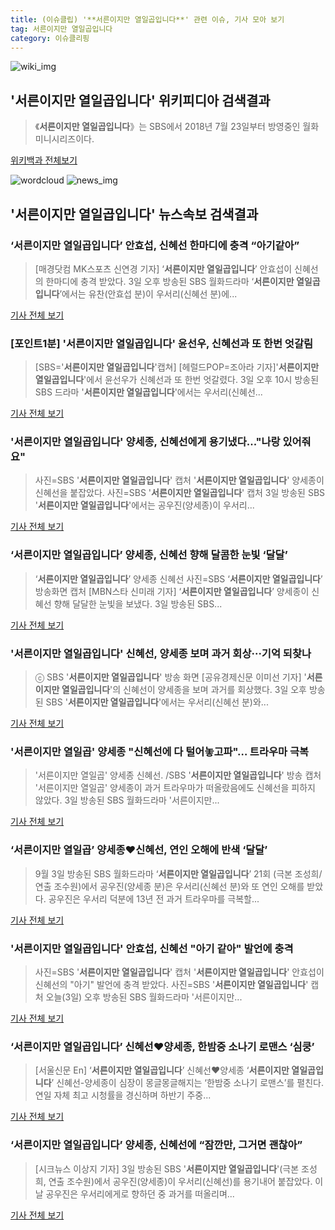 ```yaml
---
title: (이슈클립) '**서른이지만 열일곱입니다**' 관련 이슈, 기사 모아 보기
tag: 서른이지만 열일곱입니다
category: 이슈클리핑
---
```

![wiki_img](https://user-images.githubusercontent.com/42597476/44503234-41136a80-a6d0-11e8-9071-6fc6418eafe4.png)
## **'**서른이지만 열일곱입니다**'** 위키피디아 검색결과
>《**서른이지만 열일곱입니다**》는 SBS에서 2018년 7월 23일부터 방영중인 월화 미니시리즈이다.

<a href="https://ko.wikipedia.org/wiki/서른이지만 열일곱입니다" target="_blank">위키백과 전체보기</a>

![wordcloud](https://s3.ap-northeast-2.amazonaws.com/lyrics101-wordcloud/2018-09-03-1535983347.png)
![news_img](https://user-images.githubusercontent.com/42597476/44507050-1206f400-a6e4-11e8-8d98-7ffbfebb353f.png)
## **'**서른이지만 열일곱입니다**'** 뉴스속보 검색결과
### ‘**서른이지만 열일곱입니다**’ 안효섭, 신혜선 한마디에 충격 “아기같아”

>[매경닷컴 MK스포츠 신연경 기자] ‘**서른이지만 열일곱입니다**’ 안효섭이 신혜선의 한마디에 충격 받았다. 3일 오후 방송된 SBS 월화드라마 ‘**서른이지만 열일곱입니다**’에서는 유찬(안효섭 분)이 우서리(신혜선 분)에...

<a href="http://sports.mk.co.kr/view.php?year=2018&no=555397" target="_blank">기사 전체 보기</a>

### [포인트1분] '**서른이지만 열일곱입니다**' 윤선우, 신혜선과 또 한번 엇갈림

>[SBS='**서른이지만 열일곱입니다**'캡쳐] [헤럴드POP=조아라 기자]'**서른이지만 열일곱입니다**'에서 윤선우가 신혜선과 또 한번 엇갈렸다. 3일 오후 10시 방송된 SBS 드라마 '**서른이지만 열일곱입니다**'에서는 우서리(신혜선...

<a href="http://biz.heraldcorp.com/view.php?ud=201809032222291368002_1" target="_blank">기사 전체 보기</a>

### '**서른이지만 열일곱입니다**' 양세종, 신혜선에게 용기냈다..."나랑 있어줘요"

>사진=SBS '**서른이지만 열일곱입니다**' 캡처 '**서른이지만 열일곱입니다**' 양세종이 신혜선을 붙잡았다. 사진=SBS '**서른이지만 열일곱입니다**' 캡처 3일 방송된 SBS '**서른이지만 열일곱입니다**'에서는 공우진(양세종)이 우서리...

<a href="http://www.slist.kr/news/articleView.html?idxno=44516" target="_blank">기사 전체 보기</a>

### ‘**서른이지만 열일곱입니다**’ 양세종, 신혜선 향해 달콤한 눈빛 ‘달달’

>‘**서른이지만 열일곱입니다**’ 양세종 신혜선 사진=SBS ‘**서른이지만 열일곱입니다**’ 방송화면 캡처 [MBN스타 신미래 기자] ‘**서른이지만 열일곱입니다**’ 양세종이 신혜선 향해 달달한 눈빛을 보냈다. 3일 방송된 SBS...

<a href="http://star.mbn.co.kr/view.php?year=2018&no=555387&refer=portal" target="_blank">기사 전체 보기</a>

### '**서른이지만 열일곱입니다**' 신혜선, 양세종 보며 과거 회상···기억 되찾나

>ⓒ SBS '**서른이지만 열일곱입니다**' 방송 화면 [공유경제신문 이미선 기자] '**서른이지만 열일곱입니다**'의 신혜선이 양세종을 보며 과거를 회상했다. 3일 오후 방송된 SBS '**서른이지만 열일곱입니다**'에서는 우서리(신혜선 분)와...

<a href="http://www.seconomy.kr/view.php?ud=201809032257403951c4ac3206f2_2" target="_blank">기사 전체 보기</a>

### '서른이지만 열일곱' 양세종 "신혜선에 다 털어놓고파"… 트라우마 극복

>'서른이지만 열일곱' 양세종 신혜선. /SBS '**서른이지만 열일곱입니다**' 방송 캡처  '서른이지만 열일곱' 양세종이 과거 트라우마가 떠올랐음에도 신혜선을 피하지 않았다. 3일 방송된 SBS 월화드라마 '서른이지만...

<a href="http://www.kyeongin.com/main/view.php?key=20180903002221599" target="_blank">기사 전체 보기</a>

### ‘서른이지만 열일곱’ 양세종♥신혜선, 연인 오해에 반색 ‘달달’

>9월 3일 방송된 SBS 월화드라마 ‘**서른이지만 열일곱입니다**’ 21회 (극본 조성희/연출 조수원)에서 공우진(양세종 분)은 우서리(신혜선 분)와 또 연인 오해를 받았다. 공우진은 우서리 덕분에 13년 전 과거 트라우마를 극복할...

<a href="http://www.newsen.com/news_view.php?uid=201809032230031710" target="_blank">기사 전체 보기</a>

### '**서른이지만 열일곱입니다**' 안효섭, 신혜선 "아기 같아" 발언에 충격

>사진=SBS '**서른이지만 열일곱입니다**' 캡처 '**서른이지만 열일곱입니다**' 안효섭이 신혜선의 "아기" 발언에 충격 받았다. 사진=SBS '**서른이지만 열일곱입니다**' 캡처 오늘(3일) 오후 방송된 SBS 월화드라마 '서른이지만...

<a href="http://www.slist.kr/news/articleView.html?idxno=44522" target="_blank">기사 전체 보기</a>

### ‘**서른이지만 열일곱입니다**’ 신혜선♥양세종, 한밤중 소나기 로맨스 ‘심쿵’

>[서울신문 En] ‘**서른이지만 열일곱입니다**’ 신혜선♥양세종 ‘**서른이지만 열일곱입니다**’ 신혜선-양세종이 심장이 몽글몽글해지는 ‘한밤중 소나기 로맨스’를 펼친다. 연일 자체 최고 시청률을 경신하며 하반기 주중...

<a href="http://www.seoul.co.kr/news/newsView.php?id=20180903500132&wlog_tag3=naver" target="_blank">기사 전체 보기</a>

### ‘**서른이지만 열일곱입니다**’ 양세종, 신혜선에 “잠깐만, 그거면 괜찮아”

>[시크뉴스 이상지 기자] 3일 방송된 SBS '**서른이지만 열일곱입니다**'(극본 조성희, 연출 조수원)에서 공우진(양세종)이 우서리(신혜선)를 용기내어 붙잡았다. 이날 공우진은 우서리에게로 향하던 중 과거를 떠올리며...

<a href="http://chicnews.mk.co.kr/article.php?aid=1535982060209794006" target="_blank">기사 전체 보기</a>


